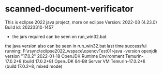 # scanned-document-verificator
This is eclipse 2022 java project, more on eclipse
Version: 2022-03 (4.23.0)
Build id: 20220310-1457

- the jars required can be seen on run_win32.bat

the java version also can be seen in run_win32.bat
last time successful running:
F:\rsync\eclipse2022_wspace\opencvTest01>java -version
openjdk version "17.0.2" 2022-01-18
OpenJDK Runtime Environment Temurin-17.0.2+8 (build 17.0.2+8)
OpenJDK 64-Bit Server VM Temurin-17.0.2+8 (build 17.0.2+8, mixed mode)

